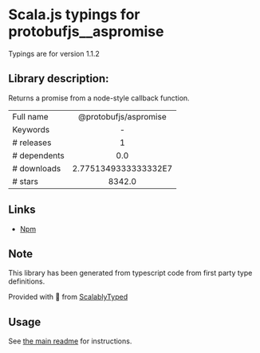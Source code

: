
# Scala.js typings for protobufjs__aspromise

Typings are for version 1.1.2

## Library description:
Returns a promise from a node-style callback function.

|                    |                 |
| ------------------ | :-------------: |
| Full name          | @protobufjs/aspromise |
| Keywords           | - |
| # releases         | 1 |
| # dependents       | 0.0 |
| # downloads        | 2.7751349333333332E7 |
| # stars            | 8342.0 |

## Links
- [Npm](https://www.npmjs.com/package/%40protobufjs%2Faspromise)
    


## Note
This library has been generated from typescript code from first party type definitions.

Provided with :purple_heart: from [ScalablyTyped](https://github.com/oyvindberg/ScalablyTyped)

## Usage
See [the main readme](../../readme.md) for instructions.


